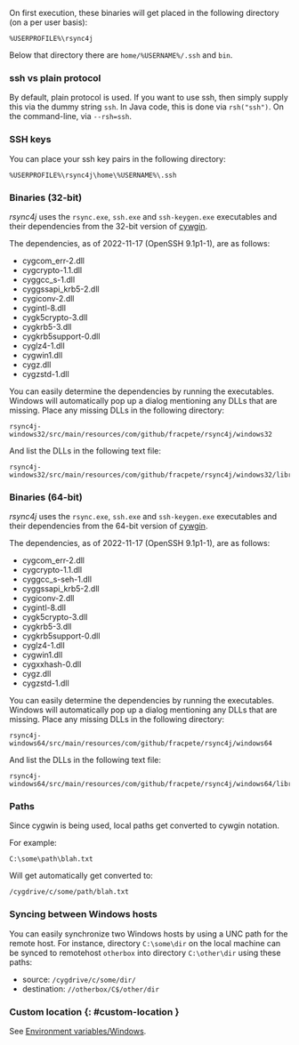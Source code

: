 On first execution, these binaries will get placed in the following directory
(on a per user basis):
```
%USERPROFILE%\rsync4j
```

Below that directory there are `home/%USERNAME%/.ssh` and `bin`.

### ssh vs plain protocol
By default, plain protocol is used. If you want to use ssh, then
simply supply this via the dummy string `ssh`. In Java code, this is done via 
`rsh("ssh")`. On the command-line, via `--rsh=ssh`.

### SSH keys
You can place your ssh key pairs in the following directory:

```
%USERPROFILE%\rsync4j\home\%USERNAME%\.ssh
```

### Binaries (32-bit)
*rsync4j* uses the `rsync.exe`, `ssh.exe` and `ssh-keygen.exe` executables and 
their dependencies from the 32-bit version of [cywgin](https://cygwin.com/).

The dependencies, as of 2022-11-17 (OpenSSH 9.1p1-1), are as follows:

* cygcom_err-2.dll
* cygcrypto-1.1.dll
* cyggcc_s-1.dll
* cyggssapi_krb5-2.dll
* cygiconv-2.dll
* cygintl-8.dll
* cygk5crypto-3.dll
* cygkrb5-3.dll
* cygkrb5support-0.dll
* cyglz4-1.dll
* cygwin1.dll
* cygz.dll
* cygzstd-1.dll

You can easily determine the dependencies by running the executables. Windows
will automatically pop up a dialog mentioning any DLLs that are missing. Place
any missing DLLs in the following directory:

```
rsync4j-windows32/src/main/resources/com/github/fracpete/rsync4j/windows32
```

And list the DLLs in the following text file:

```
rsync4j-windows32/src/main/resources/com/github/fracpete/rsync4j/windows32/libraries.txt
```


### Binaries (64-bit)
*rsync4j* uses the `rsync.exe`, `ssh.exe` and `ssh-keygen.exe` executables and 
their dependencies from the 64-bit version of [cywgin](https://cygwin.com/).

The dependencies, as of 2022-11-17 (OpenSSH 9.1p1-1), are as follows:

* cygcom_err-2.dll
* cygcrypto-1.1.dll
* cyggcc_s-seh-1.dll
* cyggssapi_krb5-2.dll
* cygiconv-2.dll
* cygintl-8.dll
* cygk5crypto-3.dll
* cygkrb5-3.dll
* cygkrb5support-0.dll
* cyglz4-1.dll
* cygwin1.dll
* cygxxhash-0.dll
* cygz.dll
* cygzstd-1.dll

You can easily determine the dependencies by running the executables. Windows
will automatically pop up a dialog mentioning any DLLs that are missing. Place
any missing DLLs in the following directory:

```
rsync4j-windows64/src/main/resources/com/github/fracpete/rsync4j/windows64
```

And list the DLLs in the following text file:

```
rsync4j-windows64/src/main/resources/com/github/fracpete/rsync4j/windows64/libraries.txt
```

### Paths
Since cygwin is being used, local paths get converted to cywgin notation.

For example:
```
C:\some\path\blah.txt
```
Will get automatically get converted to:
```
/cygdrive/c/some/path/blah.txt
```

### Syncing between Windows hosts

You can easily synchronize two Windows hosts by using a UNC path for the remote
host. For instance, directory `C:\some\dir` on the local machine can be synced
to remotehost `otherbox` into directory `C:\other\dir` using these paths:

* source: `/cygdrive/c/some/dir/`
* destination: `//otherbox/C$/other/dir`


### Custom location {: #custom-location }

See [Environment variables/Windows](/env_vars/#windows).

